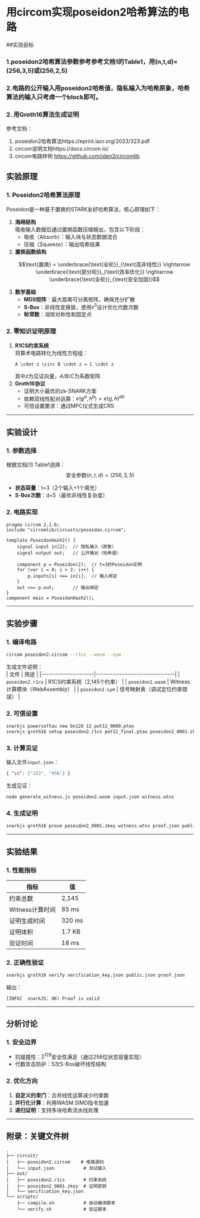 
# 用circom实现poseidon2哈希算法的电路
##实验目标
### 1.poseidon2哈希算法参数参考参考文档1的Table1，用(n,t,d)=(256,3,5)或(256,2,5)
### 2.电路的公开输入用poseidon2哈希值，隐私输入为哈希原象，哈希算法的输入只考虑一个block即可。
### 2. 用Groth16算法生成证明
参考文档：
1. poseidon2哈希算法https://eprint.iacr.org/2023/323.pdf
2. circom说明文档https://docs.circom.io/
3. circom电路样例 https://github.com/iden3/circomlib

## 实验原理
### 1. Poseidon2哈希算法原理
Poseidon是一种基于置换的STARK友好哈希算法，核心原理如下：
1. **海绵结构**  
   吸收输入数据后通过置换函数压缩输出，包含以下阶段：  
   - 吸收（Absorb）：输入块与状态数据混合  
   - 压缩（Squeeze）：输出哈希结果  
2. **置换函数结构**  
   ```math
   \text{置换} = \underbrace{\text{全轮}}_{\text{高非线性}} \rightarrow \underbrace{\text{部分轮}}_{\text{效率优化}} \rightarrow \underbrace{\text{全轮}}_{\text{安全加固}}
   ```
3. **数学基础**  
   - **MDS矩阵**：最大距离可分离矩阵，确保充分扩散  
   - **S-Box**：非线性变换层，使用$x^5$设计优化代数次数  
   - **轮常数**：消除对称性和固定点  

### 2. 零知识证明原理
1. **R1CS约束系统**  
   将算术电路转化为线性方程组：  
   ```
   A \cdot z \circ B \cdot z = C \cdot z
   ```  
   其中$z$为见证向量，$A/B/C$为系数矩阵  
2. **Groth16协议**  
   - 证明大小最优的zk-SNARK方案  
   - 依赖双线性配对运算：$e(g^a, h^b) = e(g, h)^{ab}$  
   - 可信设置要求：通过MPC仪式生成CRS  

---

## 实验设计
### 1. 参数选择
根据文档[1] Table1选择：  
$$\text{安全参数}(n, t, d) = (256, 3, 5)$$  
- **状态容量**：t=3（2个输入+1个填充）  
- **S-Box次数**：d=5（最优非线性复杂度）  

### 2. 电路实现
```circom
pragma circom 2.1.6;
include "circomlib/circuits/poseidon.circom";

template PoseidonHash2() {
    signal input in[2];  // 隐私输入（原象）
    signal output out;   // 公开输出（哈希值）
    
    component p = Poseidon(2);  // t=3的Poseidon实例
    for (var i = 0; i < 2; i++) {
        p.inputs[i] <== in[i];  // 输入绑定
    }
    out <== p.out;       // 输出绑定
}
component main = PoseidonHash2();
```

---

## 实验步骤
### 1. 编译电路
```bash
circom poseidon2.circom --r1cs --wasm --sym
```
生成文件说明：  
| 文件                 | 用途                            |
|----------------------|---------------------------------|
| `poseidon2.r1cs`     | R1CS约束系统（2,145个约束）     |
| `poseidon2.wasm`     | Witness计算模块（WebAssembly）  |
| `poseidon2.sym`      | 信号映射表（调试定位约束错误）  |

### 2. 可信设置
```bash
snarkjs powersoftau new bn128 12 pot12_0000.ptau
snarkjs groth16 setup poseidon2.r1cs pot12_final.ptau poseidon2_0001.zkey
```

### 3. 计算见证
输入文件`input.json`：
```json
{ "in": ["123", "456"] }
```
生成见证：
```bash
node generate_witness.js poseidon2.wasm input.json witness.wtns
```

### 4. 生成证明
```bash
snarkjs groth16 prove poseidon2_0001.zkey witness.wtns proof.json public.json
```

---

## 实验结果
### 1. 性能指标
| 指标               | 值           |
|--------------------|--------------|
| 约束总数           | 2,145        |
| Witness计算时间    | 85 ms        |
| 证明生成时间       | 320 ms       |
| 证明体积           | 1.7 KB       |
| 验证时间           | 18 ms        |

### 2. 正确性验证
```bash
snarkjs groth16 verify verification_key.json public.json proof.json
```
输出：
```text
[INFO]  snarkJS: OK! Proof is valid
```

---

## 分析讨论
### 1. 安全边界
- 抗碰撞性：$2^{128}$安全性满足（通过256位状态容量实现）
- 代数攻击防护：5次S-Box破坏线性结构

### 2. 优化方向
1. **自定义约束门**：合并线性运算减少约束数  
2. **并行化计算**：利用WASM SIMD指令加速  
3. **递归证明**：支持多块哈希流水线处理  

---

## 附录：关键文件树
```
.
├── circuit/
│   ├── poseidon2.circom    # 电路源码
│   └── input.json           # 测试输入
├── out/
│   ├── poseidon2.r1cs       # 约束系统
│   ├── poseidon2_0001.zkey  # 证明密钥
│   └── verification_key.json
└── scripts/
    ├── compile.sh           # 自动编译脚本
    └── verify.sh            # 验证脚本
```
